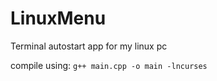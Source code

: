# LinuxMenu
Terminal autostart app for my linux pc

compile using:
```g++ main.cpp -o main -lncurses```

